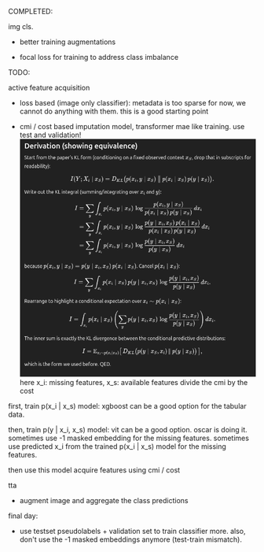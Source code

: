 COMPLETED:

img cls.

- better training augmentations

- focal loss for training to address class imbalance


TODO:

active feature acquisition

- loss based (image only classifier): metadata is too sparse for now, we cannot do anything with them. this is a good starting point

- cmi / cost based imputation model, transformer mae  like training. use test and validation! 
![alt text](assets/cmi_simplify.png)
here x_i: missing features, x_s: available features
divide the cmi by the cost

first, train p(x_i | x_s) model: xgboost can be a good option for the tabular data.

then, train p(y | x_i, x_s) model: vit can be a good option. oscar is doing it.
    sometimes use -1 masked embedding for the missing features. 
    sometimes use predicted x_i from the trained p(x_i | x_s) model for the missing features.

then use this model acquire features using cmi / cost

tta

- augment image and aggregate the class predictions

final day:

- use testset pseudolabels + validation set to train classifier more. also, don't use the -1 masked embeddings anymore (test-train mismatch).
